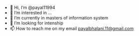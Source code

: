 - 👋 Hi, I’m @payal11994
- 👀 I’m interested in ...
- 🌱 I’m currently in masters of information system
- 💞️ I’m looking for intenship
- 📫 How to reach me on my email payalbhalani.11@gmail.com

<!---
payal11994/payal11994 is a ✨ special ✨ repository because its `README.md` (this file) appears on your GitHub profile.
You can click the Preview link to take a look at your changes.
--->

